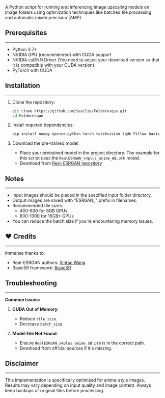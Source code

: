 A Python script for running and inferencing image upscaling models on image folders using optimization techniques like batched tile processing and automatic mixed precision (AMP).

## Prerequisites
---
- Python 3.7+
- NVIDIA GPU (recommended) with CUDA support
- NVIDIA cuDNN Driver (You need to adjust your download version so that it is compatible with your CUDA version)
- PyTorch with CUDA

## Installation
---
1. Clone the repository:
   ```bash
   git clone https://github.com/Sevilze/Folderesque.git
   cd Folderesque
   ```

2. Install required dependencies:
   ```bash
   pip install numpy opencv-python torch torchvision tqdm Pillow basicsr
   ```

3. Download the pre-trained model:
   - Place your pretrained model in the project directory. The example for this script uses the `RealESRGAN_x4plus_anime_6B.pth` model.
   - Download from [Real-ESRGAN repository](https://github.com/xinntao/Real-ESRGAN)

## Notes
---
- Input images should be placed in the specified input folder directory.
- Output images are saved with "ESRGAN_" prefix in filenames.
- Recommended tile sizes:
  - 400-600 for 8GB GPUs
  - 800-1000 for 16GB+ GPUs
- You can reduce the batch size if you're encountering memory issues.

## ❤ Credits
---
Immense thanks to:
- Real-ESRGAN authors: [Xintao Wang](https://github.com/xinntao)
- BasicSR framework: [BasicSR](https://github.com/xinntao/BasicSR)

## Troubleshooting
---
**Common Issues:**
1. **CUDA Out of Memory**:
   - Reduce `tile_size`.
   - Decrease `batch_size`.

2. **Model File Not Found**:
   - Ensure `RealESRGAN_x4plus_anime_6B.pth` is in the correct path.
   - Download from official sources if it's missing.

## Disclaimer
---
This implementation is specifically optimized for anime-style images. Results may vary depending on input quality and image content. Always keep backups of original files before processing.